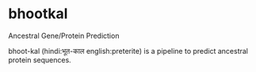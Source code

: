# bhootkal
Ancestral Gene/Protein Prediction

bhoot-kal (hindi:भूत-काल english:preterite) is a pipeline to predict ancestral protein sequences. 

